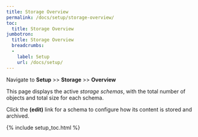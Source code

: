 ```yaml
---
title: Storage Overview
permalink: /docs/setup/storage-overview/
toc:
  title: Storage Overview
jumbotron:
  title: Storage Overview
  breadcrumbs:
  - 
    label: Setup
    url: /docs/setup/
---
```


Navigate to **Setup** >> **Storage** >> **Overview**

This page displays the active _storage schemas_, with the total number of objects and total size for each schema.

Click the **(edit)** link for a schema to configure how its content is stored and archived.

{% include setup_toc.html %}
